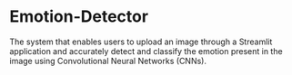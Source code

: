 # Emotion-Detector
The system that enables users to upload an image through a Streamlit application and accurately detect and classify the emotion present in the image using Convolutional Neural Networks (CNNs). 
